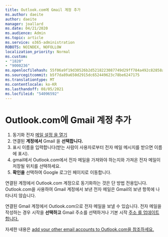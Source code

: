 ```yaml
---
title: Outlook.com에 Gmail 계정 추가
ms.author: daeite
author: daeite
manager: joallard
ms.date: 04/21/2020
ms.audience: Admin
ms.topic: article
ms.service: o365-administration
ROBOTS: NOINDEX, NOFOLLOW
localization_priority: Normal
ms.custom:
- "1820"
- "9000236"
ms.openlocfilehash: 55f06a9f19d30526b2d5218223087749d29ff784a492c82858aaeacbd6166391
ms.sourcegitcommit: b5f7da89a650d2915dc652449623c78be6247175
ms.translationtype: MT
ms.contentlocale: ko-KR
ms.lasthandoff: 08/05/2021
ms.locfileid: "54096592"
---
```

# <a name="add-your-gmail-account-to-outlookcom"></a>Outlook.com에 Gmail 계정 추가

1. 동기화 전자 [메일 설정 을 열기](https://go.microsoft.com/fwlink/?linkid=875264)
2. 연결된 **계정에서** Gmail 을 **선택합니다.**
3. 표시 이름을 입력합니다(받는 사람이 사용자로부터 전자 메일 메시지를 받으면 이름에 표시).
4. gmail에서 Outlook.com에서 전자 메일을 가져와야 하는지와 가져온 전자 메일이 저장될 위치를 선택하세요.
5. **확인을** 선택하여 Google 로그인 페이지로 이동합니다.

연결된 계정에서 Outlook.com 계정으로 동기화하는 것은 단 방법 전용입니다. Outlook.com을 사용하여 Gmail 계정에서 보낸 전자 메일은 Gmail의 보낸 항목에 나타나지 않습니다.

연결된 Gmail 계정에서 Outlook.com으로 전자 메일을 보낼 수 있습니다. 전자 메일을 작성하는 경우 시작을 **선택하고** Gmail 주소를 선택하거나 기본 시작 [주소 를 업데이트합니다.](https://go.microsoft.com/fwlink/?linkid=875264)

자세한 내용은 [add your other email accounts to Outlook.com을 참조하세요.](https://support.office.com/article/c5224df4-5885-4e79-91ba-523aa743f0ba?wt.mc_id=Office_Outlook_com_Alchemy)